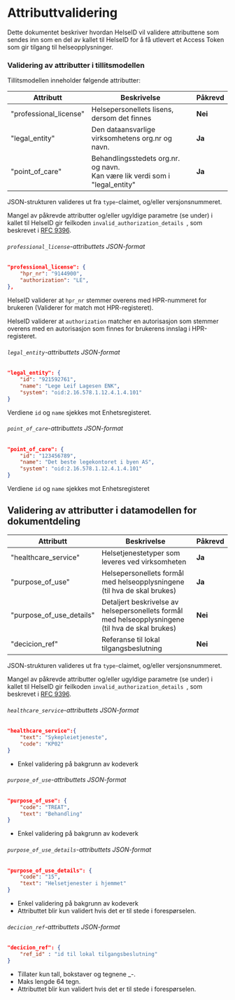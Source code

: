 # Attributtvalidering

Dette dokumentet beskriver hvordan HelseID vil validere attributtene som sendes inn som en del av kallet til HelseID for å få utlevert et Access Token som gir tilgang til helseopplysninger.

### Validering av attributter i tillitsmodellen

Tillitsmodellen inneholder følgende attributter:

| Attributt | Beskrivelse | Påkrevd |
| --- | --- | --- |
| "professional_license" | Helsepersonellets lisens, dersom det finnes |  **Nei** |
| "legal_entity" | Den dataansvarlige virksomhetens org.nr og navn. | **Ja** |
| "point_of_care" | Behandlingsstedets org.nr. og navn.<br>Kan være lik verdi som i "legal_entity" | **Ja** |

JSON-strukturen valideres ut fra `type`-claimet, og/eller versjonsnummeret.

Mangel av påkrevde attributter og/eller ugyldige parametre (se under) i kallet til HelseID gir feilkoden `invalid_authorization_details `, som beskrevet i [RFC 9396](https://www.rfc-editor.org/rfc/rfc9396#name-authorization-error-respons).


###### `professional_license`-attributtets JSON-format

````JSON
"professional_license": {
    "hpr_nr": "9144900",
    "authorization": "LE",
},
````

HelseID validerer at `hpr_nr` stemmer overens med HPR-nummeret for brukeren (Validerer for match mot HPR-registeret). 

HelseID validerer at `authorization` matcher en autorisasjon som stemmer overens med en autorisasjon som finnes for brukerens innslag i HPR-registeret.

###### `legal_entity`-attributtets JSON-format

````JSON
"legal_entity": {
    "id": "921592761",
    "name": "Lege Leif Lagesen ENK",
    "system": "oid:2.16.578.1.12.4.1.4.101"    
}
```` 

Verdiene `id` og `name` sjekkes mot Enhetsregisteret.

###### `point_of_care`-attributtets JSON-format

````JSON
"point_of_care": {
    "id": "123456789",
    "name": "Det beste legekontoret i byen AS",
    "system": "oid:2.16.578.1.12.4.1.4.101"    
}
````

Verdiene `id` og `name` sjekkes mot Enhetsregisteret


## Validering av attributter i datamodellen for dokumentdeling

| Attributt | Beskrivelse | Påkrevd |
| --- | --- | --- |
| "healthcare_service" | Helsetjenestetyper som leveres ved virksomheten |  **Ja** |
| "purpose_of_use" | Helsepersonellets formål med helseopplysningene (til hva de skal brukes) |  **Ja** |
| "purpose_of_use_details" | Detaljert beskrivelse av helsepersonellets formål med helseopplysningene (til hva de skal brukes) | **Nei** |
| "decicion_ref" | Referanse til lokal tilgangsbeslutning | **Nei** |

JSON-strukturen valideres ut fra `type`-claimet, og/eller versjonsnummeret.

Mangel av påkrevde attributter og/eller ugyldige parametre (se under) i kallet til HelseID gir feilkoden `invalid_authorization_details `, som beskrevet i [RFC 9396](https://www.rfc-editor.org/rfc/rfc9396#name-authorization-error-respons).


###### `healthcare_service`-attributtets JSON-format

````JSON
"healthcare_service":{
    "text": "Sykepleietjeneste",
    "code": "KP02"
}
````
* Enkel validering på bakgrunn av kodeverk

###### `purpose_of_use`-attributtets JSON-format

````JSON
"purpose_of_use": {
    "code": "TREAT",
    "text": "Behandling"
}
````
* Enkel validering på bakgrunn av kodeverk

###### `purpose_of_use_details`-attributtets JSON-format

````JSON
"purpose_of_use_details": {
    "code": "15",
    "text": "Helsetjenester i hjemmet"
}
````
* Enkel validering på bakgrunn av kodeverk
* Attributtet blir kun validert hvis det er til stede i forespørselen.

###### `decicion_ref`-attributtets JSON-format

````JSON
"decicion_ref": {
    "ref_id" : "id til lokal tilgangsbeslutning"
}
````
* Tillater kun tall, bokstaver og tegnene _-. 
* Maks lengde 64 tegn.
* Attributtet blir kun validert hvis det er til stede i forespørselen.
